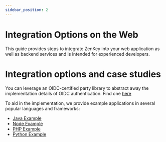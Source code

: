 ```yaml
---
sidebar_position: 2
---
```


# Integration Options on the Web

This guide provides steps to integrate ZenKey into your web application as well as backend services and is intended for experienced developers. 

# Integration options and case studies

You can leverage an OIDC-certified party library to abstract away the implementation details of OIDC authentication. Find one [here](https://openid.net/developers/libraries/)

To aid in the implementation, we provide example applications in several popular languages and frameworks:

- [Java Example](https://github.com/MyZenKey/zenkey-java-sdk)
- [Node Example](https://github.com/MyZenKey/sp-sdk-provider-integration-web/tree/master/Examples/Node)
- [PHP Example](https://github.com/MyZenKey/sp-sdk-provider-integration-web/tree/master/Examples/PHP)
- [Python Example](https://github.com/MyZenKey/sp-sdk-provider-integration-web/tree/master/Examples/Python)